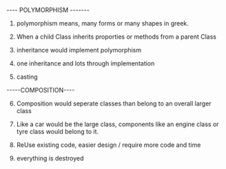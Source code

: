 ---- POLYMORPHISM -------

<!-- What does the word 'polymorphism' mean? -->
1. polymorphism means, many forms or many shapes in greek.
<!-- What does it mean when we apply polymorphism to OO design? Give a simple Java example. -->
2. When a child Class inherits proporties or methods from a parent Class
<!-- What can we use to implement polymorphism in Java? -->
3. inheritance would implement polymorphism
<!-- How many 'forms' can an object take when using polymorphism? -->
4. one inheritance and lots through implementation
<!-- Give an example of when you could use polymorphism. -->
5. casting

-----COMPOSITION----

<!-- What do we mean by 'composition' in reference to object-oriented programming? -->
6. Composition would seperate classes than belong to an overall larger class
<!-- When would you use composition? Provide a simple example in Java. -->
7. Like a car would be the large class, components like an engine class or tyre class would belong to it.
<!-- What is/are the advantage(s) of using composition? -->
8. ReUse existing code, easier design / require more code and time
<!-- What happens to the behaviours when the object composed of them is destroyed? -->
9. everything is destroyed
